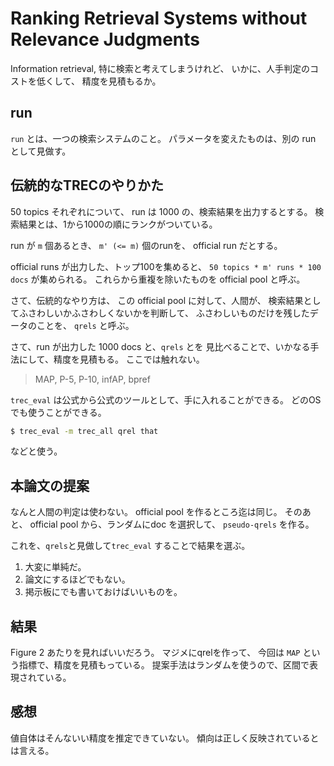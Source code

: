 # Ranking Retrieval Systems without Relevance Judgments

Information retrieval,
特に検索と考えてしまうけれど、
いかに、人手判定のコストを低くして、
精度を見積もるか。

## run

`run` とは、一つの検索システムのこと。
パラメータを変えたものは、別の run として見做す。

## 伝統的なTRECのやりかた

50 topics それぞれについて、
run は 1000 の、検索結果を出力するとする。
検索結果とは、1から1000の順にランクがついている。

run が `m` 個あるとき、
`m' (<= m)` 個のrunを、
official run
だとする。

official runs が出力した、トップ100を集めると、
`50 topics * m' runs * 100 docs`
が集められる。
これらから重複を除いたものを
official pool と呼ぶ。

さて、伝統的なやり方は、
この official pool に対して、人間が、
検索結果としてふさわしいかふさわしくないかを判断して、
ふさわしいものだけを残したデータのことを、
`qrels`
と呼ぶ。

さて、run が出力した 1000 docs と、`qrels` とを
見比べることで、いかなる手法にして、精度を見積もる。
ここでは触れない。

> MAP, P-5, P-10, infAP, bpref

`trec_eval`
は公式から公式のツールとして、手に入れることができる。
どのOSでも使うことができる。
```bash
$ trec_eval -m trec_all qrel that
```
などと使う。

## 本論文の提案

なんと人間の判定は使わない。
official pool を作るところ迄は同じ。
そのあと、
official pool から、ランダムにdoc を選択して、
`pseudo-qrels`
を作る。

これを、`qrels`と見做して`trec_eval` することで結果を選ぶ。

1. 大変に単純だ。
1. 論文にするほどでもない。
1. 掲示板にでも書いておけばいいものを。

## 結果

Figure 2 あたりを見ればいいだろう。
マジメにqrelを作って、
今回は `MAP` という指標で、精度を見積もっている。
提案手法はランダムを使うので、区間で表現されている。

## 感想

値自体はそんないい精度を推定できていない。
傾向は正しく反映されているとは言える。

